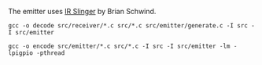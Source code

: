 The emitter uses [IR Slinger](https://github.com/bschwind/ir-slinger) by Brian Schwind.

```
gcc -o decode src/receiver/*.c src/*.c src/emitter/generate.c -I src -I src/emitter
```

```
gcc -o encode src/emitter/*.c src/*.c -I src -I src/emitter -lm -lpigpio -pthread
```
